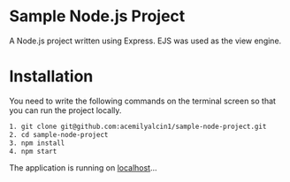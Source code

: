 # Sample Node.js Project

A Node.js project written using Express. EJS was used as the view engine.

# Installation

You need to write the following commands on the terminal screen so that you can run the project locally.

```sh
1. git clone git@github.com:acemilyalcin1/sample-node-project.git
2. cd sample-node-project
3. npm install
4. npm start
```

The application is running on [localhost](http://localhost:3000)...
